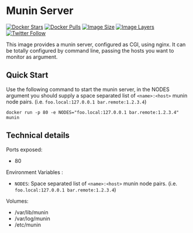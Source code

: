 # Munin Server

[![Docker Stars](https://img.shields.io/docker/stars/jekil/docker-munin-server.svg)](https://hub.docker.com/r/jekil/docker-munin-server/)
[![Docker Pulls](https://img.shields.io/docker/pulls/jekil/docker-munin-server.svg)](https://hub.docker.com/r/jekil/docker-munin-server/)
[![Image Size](https://img.shields.io/imagelayers/image-size/jekil/docker-munin-server/latest.svg)](https://imagelayers.io/?images=jekil/docker-munin-server:latest)
[![Image Layers](https://img.shields.io/imagelayers/layers/jekil/docker-munin-server/latest.svg)](https://imagelayers.io/?images=jekil/docker-munin-server:latest)
[![Twitter Follow](https://img.shields.io/twitter/follow/jekil.svg?style=social)](https://twitter.com/jekil)

This image provides a munin server, configured as CGI, using nginx.
It can be totally configured by command line, passing the hosts you want to monitor as argument.

## Quick Start

Use the following command to start the munin server, in the NODES argument you should supply a space separated list of `<name>:<host>` munin node pairs. (i.e. `foo.local:127.0.0.1 bar.remote:1.2.3.4`)

`docker run -p 80 -e NODES="foo.local:127.0.0.1 bar.remote:1.2.3.4" munin`

## Technical details

Ports exposed:

* 80

Environment Variables :

* `NODES`: Space separated list of `<name>:<host>` munin node pairs. (i.e. `foo.local:127.0.0.1 bar.remote:1.2.3.4`)

Volumes:

* /var/lib/munin
* /var/log/munin
* /etc/munin
